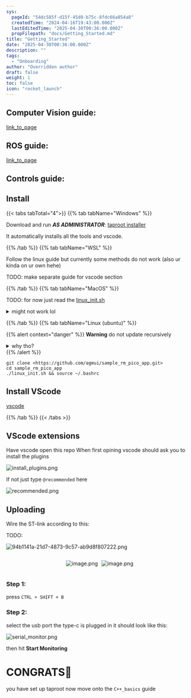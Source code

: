 ```yaml
---
sys:
  pageId: "54dc585f-d15f-45d0-b75c-8fdc66a854a8"
  createdTime: "2024-04-16T19:43:00.000Z"
  lastEditedTime: "2025-04-30T00:36:00.000Z"
  propFilepath: "docs/Getting_Started.md"
title: "Getting_Started"
date: "2025-04-30T00:36:00.000Z"
description: ""
tags:
  - "Onboarding"
author: "Overridden author"
draft: false
weight: 1
toc: false
icon: "rocket_launch"
---
```


## Computer Vision guide:

[link_to_page](86d45bc0-388b-4d26-8848-44f255f73d0e)

## ROS guide:

[link_to_page](3c76c1de-ec8f-46d6-8b0a-294005edc2d5)

## Controls guide:

## Install

{{< tabs tabTotal="4">}}
{{% tab tabName="Windows" %}}

Download and run _**AS ADMINISTRATOR**_: [taproot installer](https://github.com/Thornbots/TeachingFreshies/releases/tag/1.0)

It automatically installs all the tools and vscode.

{{% /tab %}}
{{% tab tabName="WSL" %}}

Follow the linux guide but currently some methods do not work (also ur kinda on ur own hehe)

TODO: make separate guide for vscode section

{{% /tab %}}
{{% tab tabName="MacOS" %}}

TODO: for now just read the [linux_init.sh](https://github.com/agmui/sample_rm_pico_app/blob/main/linux_init.sh)

<details>
<summary>might not work lol</summary>

`brew install libusb pkg-config`

Next install: [vscode](https://code.visualstudio.com/Download)

</details>

{{% /tab %}}
{{% tab tabName="Linux (ubuntu)" %}}

{{% alert context="danger" %}}
**Warning** do not update recursively
<details>
<summary>why tho?</summary>
There are some submodules that may go on for a while (like tinyusb) and I highly
recommend you don't need to get them.
If you want to see what submodules I update just look in `linux_init.sh`
</details>
{{% /alert %}}

```shell
git clone <https://github.com/agmui/sample_rm_pico_app.git>
cd sample_rm_pico_app
./linux_init.sh && source ~/.bashrc
```

## Install VScode

[vscode](https://code.visualstudio.com/Download)

{{% /tab %}}
{{< /tabs >}}

## VScode extensions

Have vscode open this repo
When first opining vscode should ask you to install the plugins

![install_plugins.png](https://prod-files-secure.s3.us-west-2.amazonaws.com/d518164a-d88e-44d1-a4ee-3adb3bd8bce0/89bd30f0-1825-4e77-867b-0a41ce370880/install_plugins.png?X-Amz-Algorithm=AWS4-HMAC-SHA256&X-Amz-Content-Sha256=UNSIGNED-PAYLOAD&X-Amz-Credential=ASIAZI2LB466XPC4PQYM%2F20250726%2Fus-west-2%2Fs3%2Faws4_request&X-Amz-Date=20250726T024452Z&X-Amz-Expires=3600&X-Amz-Security-Token=IQoJb3JpZ2luX2VjECYaCXVzLXdlc3QtMiJGMEQCIH6h1hka4TYxERslrnbV4RTjntlrAnvWVTfY7kCnDp%2FlAiBq27N%2FYQK%2FNgbWZzE51SppFDsjg4u1blWT1YLcHtZULyr%2FAwhPEAAaDDYzNzQyMzE4MzgwNSIMYKrc3jymjSpR0pYfKtwDPDQRj3xkjvXUl%2FKOCuUPCmjP4gU56J5BX8zmN708ViU59xeiYF0K7pwaZrqiHZbYh0k1hihURmhs%2FrLeb15t8T9sBKFMElPxC4iXhz1QXdgadRSBwzU7WCP1BMRLKWqcDzgoY39mtYvAN%2BKNmY5fU2C3Q7URCi4DRmXQ9TVyoFPbVj70UzapK7xM0biEwRmFw%2FCWT9okRpgdegwuvyp7%2BIH4SMKkokdfdGmYH3VHBmi2kOS5BTTOnye%2Faw1q6nd2%2F5m3mYk0u6hHiYCa0%2F%2BmyTQnECOgZbXX8EIk2Ss0nQQ1Wf%2Fn0a36hoQ%2Ba84dHZp8a0wjRdWV64reJn3vbKtRM%2Fc3RnD4Zi2m8vu3TWBNmGf1C77u5Ox5q26g22hJNTjnJ7hBy2Z45AvNFesgS3ACC1Uk7AfLlTVKxHDgPj91ER5FzPMvDiposDzmnH5X7CH0CZ1Ut6qXlG90a1Sj4ao%2FPGpz5srNXzT42zwS0Q2MvL4WFXn9%2F9HoLSzKLP53mCbpEXKSB5v6pWt3zuaukfLAK8MkQGPduN3iJzjVma8fRvmJ1sefNqF3jEbRK9jogI1WiS%2BiCoeWK6jKS3VV4c1cyCHcbKzKdhJiUu0%2FHH%2Fd92qhf6BtEEbsFMqZbjAwlYCQxAY6pgEvZzhWq0YCI2VRYG4jkqOTQ25cdJsSu%2BE5F1znmQztW0%2FMsAGCKYRqD7queatpSTdRkwiy74T0HDWR%2BQzXiiHYSWTZf2Yb%2FpC2MzwJaS81SQup89gSBfiTlWP1hmU1puyi8MmB2d5qqBSmJ4o28dyXfY7kaAXwVfSAaDxayWR1OOSbijFNY%2F%2Ba30uaXajCG6z6tic%2Fv7GBhiKVJwmIYN2DbifkcmZb&X-Amz-Signature=117d64abec2ea588ef80c724b775b56c7d8f370291dd2a4038d5dc0f47396959&X-Amz-SignedHeaders=host&x-amz-checksum-mode=ENABLED&x-id=GetObject)

If not just type `@recommended` here  

![recommended.png](https://prod-files-secure.s3.us-west-2.amazonaws.com/d518164a-d88e-44d1-a4ee-3adb3bd8bce0/61e661e9-5d85-4dfc-be0d-8d2097a5e793/recommended.png?X-Amz-Algorithm=AWS4-HMAC-SHA256&X-Amz-Content-Sha256=UNSIGNED-PAYLOAD&X-Amz-Credential=ASIAZI2LB466XPC4PQYM%2F20250726%2Fus-west-2%2Fs3%2Faws4_request&X-Amz-Date=20250726T024452Z&X-Amz-Expires=3600&X-Amz-Security-Token=IQoJb3JpZ2luX2VjECYaCXVzLXdlc3QtMiJGMEQCIH6h1hka4TYxERslrnbV4RTjntlrAnvWVTfY7kCnDp%2FlAiBq27N%2FYQK%2FNgbWZzE51SppFDsjg4u1blWT1YLcHtZULyr%2FAwhPEAAaDDYzNzQyMzE4MzgwNSIMYKrc3jymjSpR0pYfKtwDPDQRj3xkjvXUl%2FKOCuUPCmjP4gU56J5BX8zmN708ViU59xeiYF0K7pwaZrqiHZbYh0k1hihURmhs%2FrLeb15t8T9sBKFMElPxC4iXhz1QXdgadRSBwzU7WCP1BMRLKWqcDzgoY39mtYvAN%2BKNmY5fU2C3Q7URCi4DRmXQ9TVyoFPbVj70UzapK7xM0biEwRmFw%2FCWT9okRpgdegwuvyp7%2BIH4SMKkokdfdGmYH3VHBmi2kOS5BTTOnye%2Faw1q6nd2%2F5m3mYk0u6hHiYCa0%2F%2BmyTQnECOgZbXX8EIk2Ss0nQQ1Wf%2Fn0a36hoQ%2Ba84dHZp8a0wjRdWV64reJn3vbKtRM%2Fc3RnD4Zi2m8vu3TWBNmGf1C77u5Ox5q26g22hJNTjnJ7hBy2Z45AvNFesgS3ACC1Uk7AfLlTVKxHDgPj91ER5FzPMvDiposDzmnH5X7CH0CZ1Ut6qXlG90a1Sj4ao%2FPGpz5srNXzT42zwS0Q2MvL4WFXn9%2F9HoLSzKLP53mCbpEXKSB5v6pWt3zuaukfLAK8MkQGPduN3iJzjVma8fRvmJ1sefNqF3jEbRK9jogI1WiS%2BiCoeWK6jKS3VV4c1cyCHcbKzKdhJiUu0%2FHH%2Fd92qhf6BtEEbsFMqZbjAwlYCQxAY6pgEvZzhWq0YCI2VRYG4jkqOTQ25cdJsSu%2BE5F1znmQztW0%2FMsAGCKYRqD7queatpSTdRkwiy74T0HDWR%2BQzXiiHYSWTZf2Yb%2FpC2MzwJaS81SQup89gSBfiTlWP1hmU1puyi8MmB2d5qqBSmJ4o28dyXfY7kaAXwVfSAaDxayWR1OOSbijFNY%2F%2Ba30uaXajCG6z6tic%2Fv7GBhiKVJwmIYN2DbifkcmZb&X-Amz-Signature=92d786e3e1f62e59d4308520e0f1b73e039f2e60880b4080df460c847601d9d3&X-Amz-SignedHeaders=host&x-amz-checksum-mode=ENABLED&x-id=GetObject)

## Uploading

Wire the ST-link according to this:

TODO:

![94b1141a-21d7-4873-9c57-ab9d8f807222.png](https://prod-files-secure.s3.us-west-2.amazonaws.com/d518164a-d88e-44d1-a4ee-3adb3bd8bce0/e5fad17d-ab82-4300-9f4c-505ab4b1202c/94b1141a-21d7-4873-9c57-ab9d8f807222.png?X-Amz-Algorithm=AWS4-HMAC-SHA256&X-Amz-Content-Sha256=UNSIGNED-PAYLOAD&X-Amz-Credential=ASIAZI2LB466XPC4PQYM%2F20250726%2Fus-west-2%2Fs3%2Faws4_request&X-Amz-Date=20250726T024452Z&X-Amz-Expires=3600&X-Amz-Security-Token=IQoJb3JpZ2luX2VjECYaCXVzLXdlc3QtMiJGMEQCIH6h1hka4TYxERslrnbV4RTjntlrAnvWVTfY7kCnDp%2FlAiBq27N%2FYQK%2FNgbWZzE51SppFDsjg4u1blWT1YLcHtZULyr%2FAwhPEAAaDDYzNzQyMzE4MzgwNSIMYKrc3jymjSpR0pYfKtwDPDQRj3xkjvXUl%2FKOCuUPCmjP4gU56J5BX8zmN708ViU59xeiYF0K7pwaZrqiHZbYh0k1hihURmhs%2FrLeb15t8T9sBKFMElPxC4iXhz1QXdgadRSBwzU7WCP1BMRLKWqcDzgoY39mtYvAN%2BKNmY5fU2C3Q7URCi4DRmXQ9TVyoFPbVj70UzapK7xM0biEwRmFw%2FCWT9okRpgdegwuvyp7%2BIH4SMKkokdfdGmYH3VHBmi2kOS5BTTOnye%2Faw1q6nd2%2F5m3mYk0u6hHiYCa0%2F%2BmyTQnECOgZbXX8EIk2Ss0nQQ1Wf%2Fn0a36hoQ%2Ba84dHZp8a0wjRdWV64reJn3vbKtRM%2Fc3RnD4Zi2m8vu3TWBNmGf1C77u5Ox5q26g22hJNTjnJ7hBy2Z45AvNFesgS3ACC1Uk7AfLlTVKxHDgPj91ER5FzPMvDiposDzmnH5X7CH0CZ1Ut6qXlG90a1Sj4ao%2FPGpz5srNXzT42zwS0Q2MvL4WFXn9%2F9HoLSzKLP53mCbpEXKSB5v6pWt3zuaukfLAK8MkQGPduN3iJzjVma8fRvmJ1sefNqF3jEbRK9jogI1WiS%2BiCoeWK6jKS3VV4c1cyCHcbKzKdhJiUu0%2FHH%2Fd92qhf6BtEEbsFMqZbjAwlYCQxAY6pgEvZzhWq0YCI2VRYG4jkqOTQ25cdJsSu%2BE5F1znmQztW0%2FMsAGCKYRqD7queatpSTdRkwiy74T0HDWR%2BQzXiiHYSWTZf2Yb%2FpC2MzwJaS81SQup89gSBfiTlWP1hmU1puyi8MmB2d5qqBSmJ4o28dyXfY7kaAXwVfSAaDxayWR1OOSbijFNY%2F%2Ba30uaXajCG6z6tic%2Fv7GBhiKVJwmIYN2DbifkcmZb&X-Amz-Signature=d32fb54ca7042cef3a60e244819cbb969317152d508a1d957b48f1251919fc21&X-Amz-SignedHeaders=host&x-amz-checksum-mode=ENABLED&x-id=GetObject)

<div style="display: flex;flex-direction: row; column-gap:10px; max-width: 630px;justify-content: center;">
<div>

![image.png](https://prod-files-secure.s3.us-west-2.amazonaws.com/d518164a-d88e-44d1-a4ee-3adb3bd8bce0/210ecb78-1116-4d7b-b9b7-2292f66fa2c2/image.png?X-Amz-Algorithm=AWS4-HMAC-SHA256&X-Amz-Content-Sha256=UNSIGNED-PAYLOAD&X-Amz-Credential=ASIAZI2LB466774LIXZU%2F20250726%2Fus-west-2%2Fs3%2Faws4_request&X-Amz-Date=20250726T024454Z&X-Amz-Expires=3600&X-Amz-Security-Token=IQoJb3JpZ2luX2VjECoaCXVzLXdlc3QtMiJHMEUCIQDSQVbI0UB%2FfMmjXjZyPdAXvB4g1CPsx0QRVg78iV3TBwIgTG1SxsftV107T1OT0XQpicH1wUnFmgFi1DSX9IdULC4q%2FwMIUxAAGgw2Mzc0MjMxODM4MDUiDPlrFnVEylmO4kg%2FHCrcA3E1iB%2B%2Fl8U%2BjsVV10i86lJozulRJ8%2BkKzhiNP%2BC%2FjKR0uM89Oc4QkDsvi5w5TEHjpi6lIfqvltToVVNeMAkp48f8ky2hYZ9BE8pyWf5UzqtAfIwK7AKrFSPkzzJZhB8afQO7u9hOmFTd4Rze%2BoGobylZ2cqoGr4a6E6MG6oz2kcOHp2jA84kyRIDUHoBq%2FxRxuuSqa4ew5uIaC0q83CYvCOMdaTBB2Z6gQSnSi7v%2BsVZ9ANTKBz17USUNtFCZxszvrqPGFDN0rVaTnAUcMWN2B4dLkw7KItuZgRZrGAjWiSAMhdd2Hxx9wiixQdfFPSiE0ImXtPnmicmGdVVfeGReU4svnva9eXCOYckwqjksfyQqO8EGRa9FqdWo5E4tM8umHKz%2FlCUBov68Btzh%2BOxlHEV4GdsgqJPObzGI4cphB1xY24%2BAmFy36H2zFw1GujbTVYDBga79LUiowyX5wKnW9QiA0OaGE%2BiqbYrPOxUK6XD5E31XM1qL3ASbnoR%2BqpsKrkdxeZX%2FkYsuGbWOI0GrD8P%2F7eAYMv8tyM%2FH%2FqX7kyDT7DnvgmwEp0OinjXcVMR2%2BSrpruAgbSQjHoTnRBItuPJzgA3uOj%2FY792Hf9mg%2FqmRF4BMhaR3AXbF87MJPzkMQGOqUB74whv45KBLO3FzFNadbPRffVKqiBAj0H%2BTBF1UmIt03R4PsKysIDjuCkAQdwfq%2BWESzAkb9mvuvfPhh8qbExJjb4%2BGRaTs58%2BKsHZ7rUHtb8T3BWuVHs%2FxziWMibTWxbjLUh3TnkVrgRNDcDWmtvsuFSv9geU8UOuMhxO9h0n5WIkVljvY0GoC2Ob2%2Bou09Wf7mwaaXuvUuBhQoqswIIrmvLVV7C&X-Amz-Signature=b0f077b4fcf072ca68ac7eda500cdb718e284c7a641e91029cad68fcb0b8bdb6&X-Amz-SignedHeaders=host&x-amz-checksum-mode=ENABLED&x-id=GetObject)

</div>
<div>

![image.png](https://prod-files-secure.s3.us-west-2.amazonaws.com/d518164a-d88e-44d1-a4ee-3adb3bd8bce0/33a0fd0f-8ca6-4a86-8e09-26e95ded1fff/image.png?X-Amz-Algorithm=AWS4-HMAC-SHA256&X-Amz-Content-Sha256=UNSIGNED-PAYLOAD&X-Amz-Credential=ASIAZI2LB466WZQKFQDD%2F20250726%2Fus-west-2%2Fs3%2Faws4_request&X-Amz-Date=20250726T024455Z&X-Amz-Expires=3600&X-Amz-Security-Token=IQoJb3JpZ2luX2VjECoaCXVzLXdlc3QtMiJIMEYCIQCYzlTL0zHxJo5xVTR%2FC1xehbLO9ZY%2BHQvIPlFrJERGVgIhAOMUaQQ3CkgkEpbRnBW7GKa7yuMYcB6nSJdu9QyaybTkKv8DCFMQABoMNjM3NDIzMTgzODA1IgxDiD8%2FfYlTvsZNDM8q3APo5EX6FWTMmhwqH7vu2YfSzN%2Bm81uTOyM8if6w9hfBIivcNPuRo5bf6GpKtNHo4PmpPSCDiXujvELMzxxiTkpS5%2FK3ija2J8fOSMI69Lbhw%2BtCpDtiZ373HRGtALrsOl%2F9Ctg2vwQR%2B7%2BrKRcdUaFB6k4%2BCm%2BUAnXdYDjMbY46bRIi2W0wtF3ooo9AifWsaZB4hvj9ESiUNYC0Le5AIhJ7%2B2C30lOyXQ6FHP5gRfBsoyo%2Fo%2BSb2Rxua0HjeGQFlO67BkEx7OfopgOoOoPa%2B%2BYs%2BLW46YNqjlfmgkXannMss15bjKCWxQFqtcFp6i40pwpSGQrePcOPTnzGLbSrZv6hB%2B%2FWt2g%2BS6sSPazyvAWhobkCX4EOc9jalsfaGTbLGH%2BATH%2BfRa13NF0rULPh%2BQqlzKcG4g%2BaENLSjf4ofqU9m1nobiLr0Q80LSUS3xRD%2FCgbR92hCqyfeY7H7rz7iYgMFQHcD3Vysv9x%2F5H1gRxIaUHbEn99RQgB%2B%2F0euUDXjdGdMTU8XxoCUBeQvF4MoU%2BVbZbu0LRWiM0xEt5tp9CYD1G0jHmE5GldDmnG7EyAsgorwlW9rfK5ubcs6iWnKqz35%2FTLJt838vvS13BpkQtSnHv1359sbM9UUhZBATDC7ZDEBjqkAWBAaeVvNfKHA3eAXHyc8DVss%2F2w29PIxhKxaWFd7Mn1VTKiQTXG4RLa4u3xl%2BQ6WD4BAwujd1H27eQhBsiyMajrPpiREDT4DFWqLaYENg8M4jLZMm7d0oV3CGS%2FSBLp7FuS%2BO26Wxyn%2Bixfl7gi07aYAO1vAvGDwRRc08SOUTZaHVfJMQN31bUTmRPcABx1uteQaVQjV51IKPu6%2BNxtRjrIcHUu&X-Amz-Signature=bf1790b77a30404c3c0b443d42acd87777db842f2edf0eafb3da2a5e59cb5a92&X-Amz-SignedHeaders=host&x-amz-checksum-mode=ENABLED&x-id=GetObject)

</div>
</div>

### Step 1:

press `CTRL + SHIFT + B`

### Step 2:

select the usb port the type-c is plugged in it should look like this:

![serial_monitor.png](https://prod-files-secure.s3.us-west-2.amazonaws.com/d518164a-d88e-44d1-a4ee-3adb3bd8bce0/f03f4774-05d4-4393-b6a0-d5efb6d315ab/serial_monitor.png?X-Amz-Algorithm=AWS4-HMAC-SHA256&X-Amz-Content-Sha256=UNSIGNED-PAYLOAD&X-Amz-Credential=ASIAZI2LB466XPC4PQYM%2F20250726%2Fus-west-2%2Fs3%2Faws4_request&X-Amz-Date=20250726T024452Z&X-Amz-Expires=3600&X-Amz-Security-Token=IQoJb3JpZ2luX2VjECYaCXVzLXdlc3QtMiJGMEQCIH6h1hka4TYxERslrnbV4RTjntlrAnvWVTfY7kCnDp%2FlAiBq27N%2FYQK%2FNgbWZzE51SppFDsjg4u1blWT1YLcHtZULyr%2FAwhPEAAaDDYzNzQyMzE4MzgwNSIMYKrc3jymjSpR0pYfKtwDPDQRj3xkjvXUl%2FKOCuUPCmjP4gU56J5BX8zmN708ViU59xeiYF0K7pwaZrqiHZbYh0k1hihURmhs%2FrLeb15t8T9sBKFMElPxC4iXhz1QXdgadRSBwzU7WCP1BMRLKWqcDzgoY39mtYvAN%2BKNmY5fU2C3Q7URCi4DRmXQ9TVyoFPbVj70UzapK7xM0biEwRmFw%2FCWT9okRpgdegwuvyp7%2BIH4SMKkokdfdGmYH3VHBmi2kOS5BTTOnye%2Faw1q6nd2%2F5m3mYk0u6hHiYCa0%2F%2BmyTQnECOgZbXX8EIk2Ss0nQQ1Wf%2Fn0a36hoQ%2Ba84dHZp8a0wjRdWV64reJn3vbKtRM%2Fc3RnD4Zi2m8vu3TWBNmGf1C77u5Ox5q26g22hJNTjnJ7hBy2Z45AvNFesgS3ACC1Uk7AfLlTVKxHDgPj91ER5FzPMvDiposDzmnH5X7CH0CZ1Ut6qXlG90a1Sj4ao%2FPGpz5srNXzT42zwS0Q2MvL4WFXn9%2F9HoLSzKLP53mCbpEXKSB5v6pWt3zuaukfLAK8MkQGPduN3iJzjVma8fRvmJ1sefNqF3jEbRK9jogI1WiS%2BiCoeWK6jKS3VV4c1cyCHcbKzKdhJiUu0%2FHH%2Fd92qhf6BtEEbsFMqZbjAwlYCQxAY6pgEvZzhWq0YCI2VRYG4jkqOTQ25cdJsSu%2BE5F1znmQztW0%2FMsAGCKYRqD7queatpSTdRkwiy74T0HDWR%2BQzXiiHYSWTZf2Yb%2FpC2MzwJaS81SQup89gSBfiTlWP1hmU1puyi8MmB2d5qqBSmJ4o28dyXfY7kaAXwVfSAaDxayWR1OOSbijFNY%2F%2Ba30uaXajCG6z6tic%2Fv7GBhiKVJwmIYN2DbifkcmZb&X-Amz-Signature=841433d63a40d9dcd8f91cc9e65d86fa2e248e533a325712ce0df4a50aab4e6c&X-Amz-SignedHeaders=host&x-amz-checksum-mode=ENABLED&x-id=GetObject)

then hit **Start Monitoring**

# CONGRATS🎉

you have set up taproot now move onto the `C++_basics` guide
